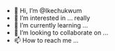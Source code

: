 - 👋 Hi, I’m @Ikechukwum
- 👀 I’m interested in ... really
- 🌱 I’m currently learning ...
- 💞️ I’m looking to collaborate on ...
- 📫 How to reach me ...

<!---
Ikechukwum/Ikechukwum is a ✨ special ✨ repository because its `README.md` (this file) appears on your GitHub profile.
You can click the Preview link to take a look at your changes.
--->

